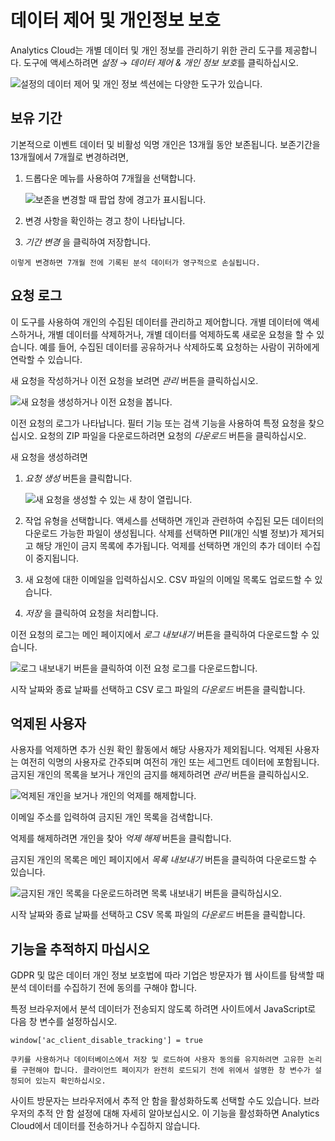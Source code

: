 # 데이터 제어 및 개인정보 보호

Analytics Cloud는 개별 데이터 및 개인 정보를 관리하기 위한 관리 도구를 제공합니다. 도구에 액세스하려면 *설정* &rarr; *데이터 제어 & 개인 정보 보호*를 클릭하십시오.

![설정의 데이터 제어 및 개인 정보 섹션에는 다양한 도구가 있습니다.](./data-control-and-privacy/images/01.png)

## 보유 기간

기본적으로 이벤트 데이터 및 비활성 익명 개인은 13개월 동안 보존됩니다. 보존기간을 13개월에서 7개월로 변경하려면,

1. 드롭다운 메뉴를 사용하여 7개월을 선택합니다.

    ![보존을 변경할 때 팝업 창에 경고가 표시됩니다.](./data-control-and-privacy/images/02.png)

1. 변경 사항을 확인하는 경고 창이 나타납니다.

1. *기간 변경* 을 클릭하여 저장합니다.

```{warning}
이렇게 변경하면 7개월 전에 기록된 분석 데이터가 영구적으로 손실됩니다.
```

## 요청 로그

이 도구를 사용하여 개인의 수집된 데이터를 관리하고 제어합니다. 개별 데이터에 액세스하거나, 개별 데이터를 삭제하거나, 개별 데이터를 억제하도록 새로운 요청을 할 수 있습니다. 예를 들어, 수집된 데이터를 공유하거나 삭제하도록 요청하는 사람이 귀하에게 연락할 수 있습니다.

새 요청을 작성하거나 이전 요청을 보려면 *관리* 버튼을 클릭하십시오.

![새 요청을 생성하거나 이전 요청을 봅니다.](./data-control-and-privacy/images/03.png)

이전 요청의 로그가 나타납니다. 필터 기능 또는 검색 기능을 사용하여 특정 요청을 찾으십시오. 요청의 ZIP 파일을 다운로드하려면 요청의 *다운로드* 버튼을 클릭하십시오.

새 요청을 생성하려면

1. *요청 생성* 버튼을 클릭합니다.

    ![새 요청을 생성할 수 있는 새 창이 열립니다.](./data-control-and-privacy/images/04.png)

1. 작업 유형을 선택합니다. 액세스를 선택하면 개인과 관련하여 수집된 모든 데이터의 다운로드 가능한 파일이 생성됩니다. 삭제를 선택하면 PII(개인 식별 정보)가 제거되고 해당 개인이 금지 목록에 추가됩니다. 억제를 선택하면 개인의 추가 데이터 수집이 중지됩니다.

1. 새 요청에 대한 이메일을 입력하십시오. CSV 파일의 이메일 목록도 업로드할 수 있습니다.

1. *저장* 을 클릭하여 요청을 처리합니다.

이전 요청의 로그는 메인 페이지에서 *로그 내보내기* 버튼을 클릭하여 다운로드할 수 있습니다.

![로그 내보내기 버튼을 클릭하여 이전 요청 로그를 다운로드합니다.](./data-control-and-privacy/images/05.png)

시작 날짜와 종료 날짜를 선택하고 CSV 로그 파일의 *다운로드* 버튼을 클릭합니다.

## 억제된 사용자

사용자를 억제하면 추가 신원 확인 활동에서 해당 사용자가 제외됩니다. 억제된 사용자는 여전히 익명의 사용자로 간주되며 여전히 개인 또는 세그먼트 데이터에 포함됩니다. 금지된 개인의 목록을 보거나 개인의 금지를 해제하려면 *관리* 버튼을 클릭하십시오.

![억제된 개인을 보거나 개인의 억제를 해제합니다.](./data-control-and-privacy/images/06.png)

이메일 주소를 입력하여 금지된 개인 목록을 검색합니다.

억제를 해제하려면 개인을 찾아 *억제 해제* 버튼을 클릭합니다.

금지된 개인의 목록은 메인 페이지에서 *목록 내보내기* 버튼을 클릭하여 다운로드할 수 있습니다.

![금지된 개인 목록을 다운로드하려면 목록 내보내기 버튼을 클릭하십시오.](./data-control-and-privacy/images/07.png)

시작 날짜와 종료 날짜를 선택하고 CSV 목록 파일의 *다운로드* 버튼을 클릭합니다.

## 기능을 추적하지 마십시오

GDPR 및 많은 데이터 개인 정보 보호법에 따라 기업은 방문자가 웹 사이트를 탐색할 때 분석 데이터를 수집하기 전에 동의를 구해야 합니다.

특정 브라우저에서 분석 데이터가 전송되지 않도록 하려면 사이트에서 JavaScript로 다음 창 변수를 설정하십시오.

```
window['ac_client_disable_tracking'] = true
```

```{important}
쿠키를 사용하거나 데이터베이스에서 저장 및 로드하여 사용자 동의를 유지하려면 고유한 논리를 구현해야 합니다. 클라이언트 페이지가 완전히 로드되기 전에 위에서 설명한 창 변수가 설정되어 있는지 확인하십시오.
```

사이트 방문자는 브라우저에서 추적 안 함을 활성화하도록 선택할 수도 있습니다. 브라우저</a>의 추적 안 함 설정에 대해 자세히 알아보십시오. 이 기능을 활성화하면 Analytics Cloud에서 데이터를 전송하거나 수집하지 않습니다. </p> 
